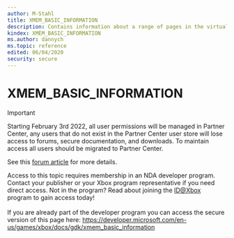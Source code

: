 ```yaml
---
author: M-Stahl
title: XMEM_BASIC_INFORMATION
description: Contains information about a range of pages in the virtual address space of a process.
kindex: XMEM_BASIC_INFORMATION
ms.author: dannych
ms.topic: reference
edited: 06/04/2020
security: secure
---
```


# XMEM_BASIC_INFORMATION
> [!IMPORTANT]
> Starting February 3rd 2022, all user permissions will be managed in Partner Center, any users that do not exist in the Partner Center user store will lose access to forums, secure documentation, and downloads. To maintain access all users should be migrated to Partner Center. <p></p>See this <a href="https://forums.xboxlive.com/articles/132187/breaking-change-user-access-for-forums-secure-docu.html">forum article</a> for more details.  

 Access to this topic requires membership in an NDA developer program. Contact your publisher or your Xbox program representative if you need direct access. Not in the program? Read about joining the <a href="https://www.xbox.com/Developers/id">ID@Xbox</a> program to gain access today!  <br/><br/>If you are already part of the developer program you can access the secure version of this page here: <a target="_blank" href="https://developer.microsoft.com/en-us/games/xbox/docs/gdk/xmem_basic_information">https://developer.microsoft.com/en-us/games/xbox/docs/gdk/xmem_basic_information</a>